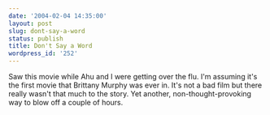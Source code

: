 ```yaml
---
date: '2004-02-04 14:35:00'
layout: post
slug: dont-say-a-word
status: publish
title: Don't Say a Word
wordpress_id: '252'
---
```


Saw this movie while Ahu and I were getting over the flu. I'm assuming it's the first movie that Brittany Murphy was ever in. It's not a bad film but there really wasn't that much to the story. Yet another, non-thought-provoking way to blow off a couple of hours.

